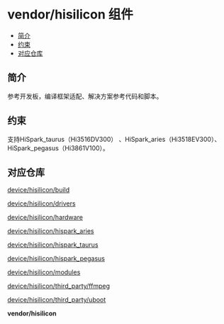 # vendor/hisilicon 组件<a name="ZH-CN_TOPIC_0000001130275863"></a>

-   [简介](#section469617221261)
-   [约束](#section12212842173518)
-   [对应仓库](#section641143415335)

## 简介<a name="section469617221261"></a>

参考开发板，编译框架适配、解决方案参考代码和脚本。

## 约束<a name="section12212842173518"></a>

支持HiSpark\_taurus（Hi3516DV300） 、HiSpark\_aries（Hi3518EV300）、HiSpark\_pegasus（Hi3861V100）。

## 对应仓库<a name="section641143415335"></a>

[device/hisilicon/build](https://gitee.com/openharmony/device_hisilicon_build)

[device/hisilicon/drivers](https://gitee.com/openharmony/device_hisilicon_drivers)

[device/hisilicon/hardware](https://gitee.com/openharmony/device_hisilicon_hardware)

[device/hisilicon/hispark\_aries](https://gitee.com/openharmony/device_hisilicon_hispark_aries)

[device/hisilicon/hispark\_taurus](https://gitee.com/openharmony/device_hisilicon_hispark_taurus)

[device/hisilicon/hispark\_pegasus](https://gitee.com/openharmony/device_hisilicon_hispark_pegasus)

[device/hisilicon/modules](https://gitee.com/openharmony/device_hisilicon_modules)

[device/hisilicon/third\_party/ffmpeg](https://gitee.com/openharmony/device_hisilicon_third_party_ffmpeg)

[device/hisilicon/third\_party/uboot](https://gitee.com/openharmony/device_hisilicon_third_party_uboot)

**vendor/hisilicon**


